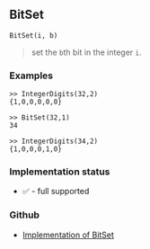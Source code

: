 ## BitSet

```
BitSet(i, b)
```

> set the `b`th bit in the integer `i`.  
 
### Examples

``` 
>> IntegerDigits(32,2) 
{1,0,0,0,0,0}

>> BitSet(32,1)
34 

>> IntegerDigits(34,2)
{1,0,0,0,1,0}
```





### Implementation status

* &#x2705; - full supported

### Github

* [Implementation of BitSet](https://github.com/axkr/symja_android_library/blob/master/symja_android_library/matheclipse-core/src/main/java/org/matheclipse/core/builtin/IntegerFunctions.java#L356) 
